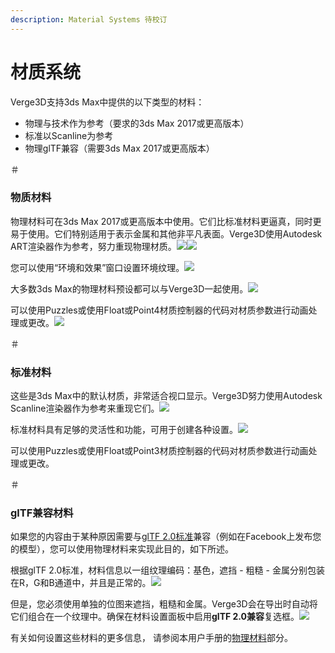```yaml
---
description: Material Systems 待校订
---
```


# 材质系统

Verge3D支持3ds Max中提供的以下类型的材料：

* 物理与技术作为参考（要求的3ds Max 2017或更高版本）
* 标准以Scanline为参考
* 物理glTF兼容（需要3ds Max 2017或更高版本）

＃

### 物质材料

物理材料可在3ds Max 2017或更高版本中使用。它们比标准材料更逼真，同时更易于使用。它们特别适用于表示金属和其他非平凡表面。Verge3D使用Autodesk ART渲染器作为参考，努力重现物理材质。![](https://www.soft8soft.com/docs/files/material-system-max/physical-material-example.jpg)![](https://www.soft8soft.com/docs/files/material-system-max/physical-material.jpg)

您可以使用“环境和效果”窗口设置环境纹理。![](https://www.soft8soft.com/docs/files/material-system-max/environment.jpg)

大多数3ds Max的物理材料预设都可以与Verge3D一起使用。![](https://www.soft8soft.com/docs/files/material-system-max/physical-material-presets.jpg)

可以使用Puzzles或使用Float或Point4材质控制器的代码对材质参数进行动画处理或更改。![](https://www.soft8soft.com/docs/files/material-system-max/texture-atlas-animated.jpg)

＃

### 标准材料

这些是3ds Max中的默认材质，非常适合视口显示。Verge3D努力使用Autodesk Scanline渲染器作为参考来重现它们。![](https://www.soft8soft.com/docs/files/material-system-max/standard-material-example.jpg)

标准材料具有足够的灵活性和功能，可用于创建各种设置。![](https://www.soft8soft.com/docs/files/material-system-max/standard-material.jpg)

可以使用Puzzles或使用Float或Point3材质控制器的代码对材质参数进行动画处理或更改。

＃

### glTF兼容材料

如果您的内容由于某种原因需要与[glTF 2.0标准](https://www.khronos.org/news/press/khronos-releases-gltf-2.0-specification)兼容（例如在Facebook上发布您的模型），您可以使用物理材料来实现此目的，如下所述。

根据glTF 2.0标准，材料信息以一组纹理编码：基色，遮挡 - 粗糙 - 金属分别包装在R，G和B通道中，并且是正常的。![](https://www.soft8soft.com/docs/files/material-system-max/gltf-physical-material-example.jpg)

但是，您必须使用单独的位图来遮挡，粗糙和金属。Verge3D会在导出时自动将它们组合在一个纹理中。确保在材料设置面板中启用**glTF 2.0兼容**复选框。![](https://www.soft8soft.com/docs/files/material-system-max/gltf-physical-material.jpg)

有关如何设置这些材料的更多信息， 请参阅本用户手册的[物理材料](https://www.soft8soft.com/docs/manual/en/introduction/Physical-material.html)部分。

